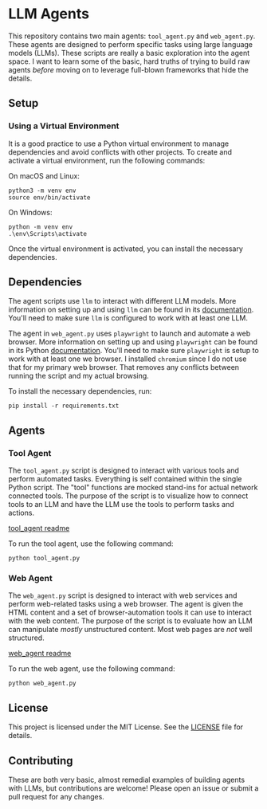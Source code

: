 # LLM Agents

This repository contains two main agents: `tool_agent.py` and `web_agent.py`. These agents are designed to perform specific tasks using large language models (LLMs). These scripts are really a basic exploration into the agent space. I want to learn some of the basic, hard truths of trying to build raw agents _before_ moving on to leverage full-blown frameworks that hide the details.

## Setup
### Using a Virtual Environment

It is a good practice to use a Python virtual environment to manage dependencies and avoid conflicts with other projects. To create and activate a virtual environment, run the following commands:

On macOS and Linux:
```
python3 -m venv env
source env/bin/activate
```

On Windows:
```
python -m venv env
.\env\Scripts\activate
```

Once the virtual environment is activated, you can install the necessary dependencies.

## Dependencies
The agent scripts use `llm` to interact with different LLM models. More information on setting up and using `llm` can be found in its [documentation](https://llm.datasette.io/en/stable/index.html). You'll need to make sure `llm` is configured to work with at least one LLM.

The agent in `web_agent.py` uses `playwright` to launch and automate a web browser. More information on setting up and using `playwright` can be found in its Python [documentation](https://playwright.dev/python/docs/intro). You'll need to make sure `playwright` is setup to work with at least one we browser. I installed `chromium` since I do not use that for my primary web browser. That removes any conflicts between running the script and my actual browsing.

To install the necessary dependencies, run:

```
pip install -r requirements.txt
```

## Agents

### Tool Agent

The `tool_agent.py` script is designed to interact with various tools and perform automated tasks. Everything is self contained within the single Python script. The "tool" functions are mocked stand-ins for actual network connected tools. The purpose of the script is to visualize how to connect tools to an LLM and have the LLM use the tools to perform tasks and actions.

[tool_agent readme](tool_agent.md)

To run the tool agent, use the following command:

```
python tool_agent.py
```

### Web Agent

The `web_agent.py` script is designed to interact with web services and perform web-related tasks using a web browser. The agent is given the HTML content and a set of browser-automation tools it can use to interact with the web content. The purpose of the script is to evaluate how an LLM can manipulate _mostly_ unstructured content. Most web pages are *not* well structured.

[web_agent readme](web_agent.md)

To run the web agent, use the following command:

```
python web_agent.py
```

## License

This project is licensed under the MIT License. See the [LICENSE](LICENSE) file for details.

## Contributing

These are both very basic, almost remedial examples of building agents with LLMs, but contributions are welcome! Please open an issue or submit a pull request for any changes.
